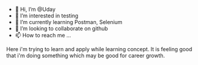 - 👋 Hi, I’m @Uday
- 👀 I’m interested in testing
- 🌱 I’m currently learning Postman, Selenium
- 💞️ I’m looking to collaborate on github
- 📫 How to reach me ...

Here i'm trying to learn and apply while learning concept. It is feeling good that i'm doing something which may be good for career growth.
<!---
growuday/growuday is a ✨ special ✨ repository because its `README.md` (this file) appears on your GitHub profile.
You can click the Preview link to take a look at your changes.
--->
